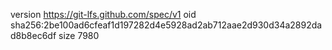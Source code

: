 version https://git-lfs.github.com/spec/v1
oid sha256:2be100ad6cfeaf1d197282d4e5928ad2ab712aae2d930d34a2892dad8b8ec6df
size 7980

